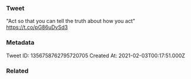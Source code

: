 ### Tweet
"Act so that you can tell the truth about how you act" https://t.co/pG86uDvSd3

### Metadata
Tweet ID: 1356758762795720705
Created At: 2021-02-03T00:17:51.000Z

### Related

